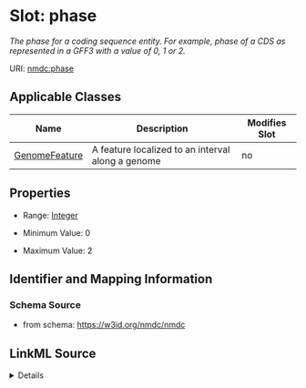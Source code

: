 # Slot: phase


_The phase for a coding sequence entity. For example, phase of a CDS as represented in a GFF3 with a value of 0, 1 or 2._



URI: [nmdc:phase](https://w3id.org/nmdc/phase)



<!-- no inheritance hierarchy -->




## Applicable Classes

| Name | Description | Modifies Slot |
| --- | --- | --- |
[GenomeFeature](GenomeFeature.md) | A feature localized to an interval along a genome |  no  |







## Properties

* Range: [Integer](Integer.md)

* Minimum Value: 0

* Maximum Value: 2





## Identifier and Mapping Information







### Schema Source


* from schema: https://w3id.org/nmdc/nmdc




## LinkML Source

<details>
```yaml
name: phase
description: The phase for a coding sequence entity. For example, phase of a CDS as
  represented in a GFF3 with a value of 0, 1 or 2.
from_schema: https://w3id.org/nmdc/nmdc
exact_mappings:
- biolink:phase
rank: 1000
domain: GenomeFeature
alias: phase
domain_of:
- GenomeFeature
range: integer
minimum_value: 0
maximum_value: 2

```
</details>